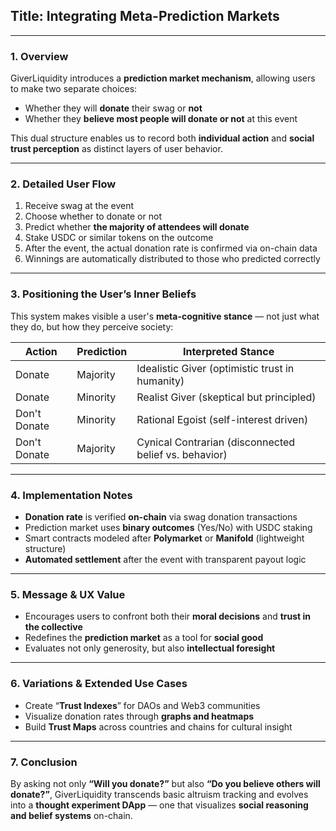 ## **Title: Integrating Meta-Prediction Markets**

---

### **1. Overview**

GiverLiquidity introduces a **prediction market mechanism**, allowing users to make two separate choices:

- Whether they will **donate** their swag or **not**
- Whether they **believe most people will donate or not** at this event

This dual structure enables us to record both **individual action** and **social trust perception** as distinct layers of user behavior.

---

### **2. Detailed User Flow**

1. Receive swag at the event
2. Choose whether to donate or not
3. Predict whether **the majority of attendees will donate**
4. Stake USDC or similar tokens on the outcome
5. After the event, the actual donation rate is confirmed via on-chain data
6. Winnings are automatically distributed to those who predicted correctly

---

### **3. Positioning the User’s Inner Beliefs**

This system makes visible a user's **meta-cognitive stance** — not just what they do, but how they perceive society:

| Action       | Prediction | Interpreted Stance                                    |
| ------------ | ---------- | ----------------------------------------------------- |
| Donate       | Majority   | Idealistic Giver (optimistic trust in humanity)       |
| Donate       | Minority   | Realist Giver (skeptical but principled)              |
| Don't Donate | Minority   | Rational Egoist (self-interest driven)                |
| Don't Donate | Majority   | Cynical Contrarian (disconnected belief vs. behavior) |

---

### **4. Implementation Notes**

- **Donation rate** is verified **on-chain** via swag donation transactions
- Prediction market uses **binary outcomes** (Yes/No) with USDC staking
- Smart contracts modeled after **Polymarket** or **Manifold** (lightweight structure)
- **Automated settlement** after the event with transparent payout logic

---

### **5. Message & UX Value**

- Encourages users to confront both their **moral decisions** and **trust in the collective**
- Redefines the **prediction market** as a tool for **social good**
- Evaluates not only generosity, but also **intellectual foresight**

---

### **6. Variations & Extended Use Cases**

- Create “**Trust Indexes**” for DAOs and Web3 communities
- Visualize donation rates through **graphs and heatmaps**
- Build **Trust Maps** across countries and chains for cultural insight

---

### **7. Conclusion**

By asking not only **“Will you donate?”** but also **“Do you believe others will donate?”**,
GiverLiquidity transcends basic altruism tracking and evolves into a **thought experiment DApp** —
one that visualizes **social reasoning and belief systems** on-chain.
